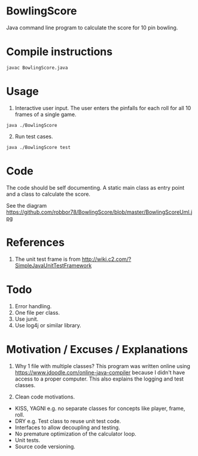 # BowlingScore
Java command line program to calculate the score for 10 pin bowling.
 
# Compile instructions 
`javac BowlingScore.java`
 
# Usage
1. Interactive user input. The user enters the pinfalls for each roll for all 10 frames of a single game.

`java ./BowlingScore`

2. Run test cases.

`java ./BowlingScore test`

# Code
The code should be self documenting. A static main class as entry point and a class to calculate the score.

See the diagram https://github.com/robbor78/BowlingScore/blob/master/BowlingScoreUml.jpg

# References
1. The unit test frame is from http://wiki.c2.com/?SimpleJavaUnitTestFramework

# Todo
1. Error handling.
2. One file per class.
3. Use junit.
4. Use log4j or similar library.

# Motivation / Excuses / Explanations 
1. Why 1 file with multiple classes? This program was written online using https://www.jdoodle.com/online-java-compiler because I didn't have access to a proper computer. This also explains the logging and test classes.

2. Clean code motivations.
  * KISS, YAGNI e.g. no separate classes for concepts like player, frame, roll.
  * DRY e.g. Test class to reuse unit test code.
  * Interfaces to allow decoupling and testing.
  * No premature optimization of the calculator loop.
  * Unit tests.
  * Source code versioning.
